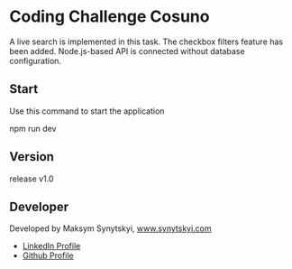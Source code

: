 # Coding Challenge Cosuno

A live search is implemented in this task. The checkbox filters feature has been added. Node.js-based API is connected without database configuration.


<h2>Start</h2>

Use this command to start the application

npm run dev

<h2>Version</h2>

release v1.0

<h2>Developer</h2>

Developed by Maksym Synytskyi, www.synytskyi.com

<ul>
  <li><a href="https://www.linkedin.com/in/maksym-synytskyi-27a0a7222/">LinkedIn Profile</a></li>
  <li><a href="https://github.com/Maximkooo">Github Profile</a></li>
</ul>
